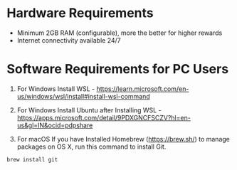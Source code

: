 # Hardware Requirements 

- Minimum 2GB RAM (configurable), more the better for higher rewards
- Internet connectivity available 24/7

# Software Requirements for PC Users

1. For Windows Install WSL - https://learn.microsoft.com/en-us/windows/wsl/install#install-wsl-command
   
2. For Windows Install Ubuntu after Installing WSL - https://apps.microsoft.com/detail/9PDXGNCFSCZV?hl=en-us&gl=IN&ocid=pdpshare

3. For macOS If you have Installed Homebrew (https://brew.sh/) to manage packages on OS X,
run this command to install Git.
```
brew install git
```
